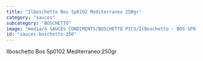```yaml
---
title: "Ilboschetto Bos Sp0102 Mediterraneo 250gr"
category: "sauces"
subcategory: "BOSCHETTO"
image: "media/4 SAUCES CONDIMENTS/BOSCHETTO PICS/IlBoschetto - BOS-SP0102 Mediterraneo 250GR.png"
id: "sauces-boschetto-250"
---
```


Ilboschetto Bos Sp0102 Mediterraneo 250gr
